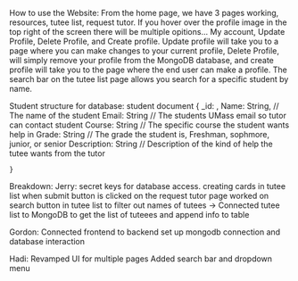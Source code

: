 How to use the Website:
    From the home page, we have 3 pages working, resources, tutee list, request tutor. If you hover over
    the profile image in the top right of the screen there will be multiple opitions... My account, Update Profile,
    Delete Profile, and Create profile. Update profile will take you to a page where you can make changes to your current
    profile, Delete Profile, will simply remove your profile from the MongoDB database, and create profile will take you to the page
    where the end user can make a profile. The search bar on the tutee list page allows you search for a specific student by name. 


Student structure for database:
    student document
    {
	    _id: <ObjectId1>,
	    Name: String,  // The name of the student
        Email: String // The students UMass email so tutor can contact student
        Course: String // The specific course the student wants help in
        Grade: String // The grade the student is, Freshman, sophmore, junior, or senior
        Description: String // Description of the kind of help the tutee wants from the tutor

    }

Breakdown:
Jerry: 
    secret keys for database access. 
    creating cards in tutee list when submit button is clicked on the request tutor page
    worked on search button in tutee list to filter out names of tutees -> Connected tutee list to MongoDB to get the list of tuteees and append info to table

Gordon: 
    Connected frontend to backend
    set up mongodb connection and database interaction

Hadi: 
    Revamped UI for multiple pages 
    Added search bar and dropdown menu
